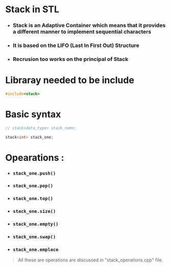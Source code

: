 # Stack in STL

* ### Stack is an Adaptive Container which means that it provides a different manner to implement sequential characters

* ### It is based on the LIFO (Last In First Out) Structure

* ### Recrusion too works on the principal  of Stack

# Libraray needed to be include
```cpp
#include<stack>
```

# Basic syntax


```cpp
// stack<data_type> stack_name;

stack<int> stack_one;
```

# Opearations :

+ ### ```stack_one.push()```
+ ### ```stack_one.pop()```
+ ### ```stack_one.top()```
+ ### ```stack_one.size()```
+ ### ```stack_one.empty()```
+ ### ```stack_one.swap()```
+ ### ```stack_one.emplace```

> All these are operations are discussed in "stack_operations.cpp" file.
